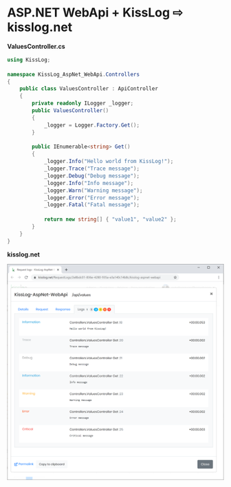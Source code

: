 # ASP.NET WebApi + KissLog &#8680; kisslog.net

**ValuesController.cs**

```csharp
using KissLog;

namespace KissLog_AspNet_WebApi.Controllers
{
    public class ValuesController : ApiController
    {
        private readonly ILogger _logger;
        public ValuesController()
        {
            _logger = Logger.Factory.Get();
        }

        public IEnumerable<string> Get()
        {
            _logger.Info("Hello world from KissLog!");
            _logger.Trace("Trace message");
            _logger.Debug("Debug message");
            _logger.Info("Info message");
            _logger.Warn("Warning message");
            _logger.Error("Error message");
            _logger.Fatal("Fatal message");

            return new string[] { "value1", "value2" };
        }
    }
}
```

**kisslog.net**

![kisslog.net](/src/KissLog-AspNet-WebApi/KissLog-AspNet-WebApi/Content/KissLog-AspNet-WebApi.png)